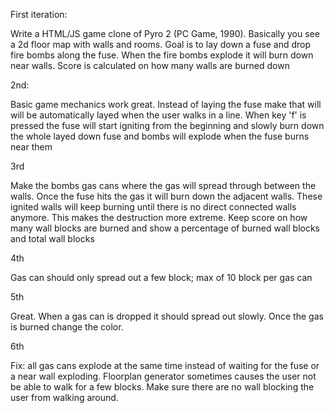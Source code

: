 
First iteration:

Write a HTML/JS game clone of Pyro 2 (PC Game, 1990). Basically you see a 2d floor map with walls and rooms. Goal is to lay down a fuse and drop fire bombs along the fuse. When the fire bombs explode it will burn down near walls. Score is calculated on how many walls are burned down

2nd:

Basic game mechanics work great. Instead of laying the fuse make that will will be automatically layed when the user walks in a line. When key 'f' is pressed the fuse will start igniting from the beginning and slowly burn down the whole layed down fuse and bombs will explode when the fuse burns near them

3rd

Make the bombs gas cans where the gas will spread through between the walls. Once the fuse hits the gas it will burn down the adjacent walls. These ignited walls will keep burning until there is no direct connected walls anymore. This makes the destruction more extreme. Keep score on how many wall blocks are burned and show a percentage of burned wall blocks and total wall blocks

4th

Gas can should only spread out a few block; max of 10 block per gas can

5th

Great. When a gas can is dropped it should spread out slowly. Once the gas is burned change the color.

6th

Fix: all gas cans explode at the same time instead of waiting for the fuse or a near wall exploding. Floorplan generator sometimes causes the user not be able to walk for a few blocks. Make sure there are no wall blocking the user from walking around.
